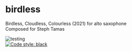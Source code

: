# birdless
Birdless, Cloudless, Colourless (2021) for alto saxophone <br/>
Composed for Steph Tamas <br/>

![testing](https://github.com/GregoryREvans/birdless/workflows/testing/badge.svg) <br />
[![Code style: black](https://img.shields.io/badge/code%20style-black-000000.svg)](https://github.com/python/black)
